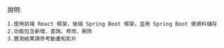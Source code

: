 說明:
    
    1.使用前端 React 框架，後端 Spring Boot 框架，並用 Spring Boot 做資料儲存
    2.功能包含新增、查詢、修改、刪除
    3.實測結果請參考動畫和影片

<!-- Uploading "20250425_160127.mp4"... -->
